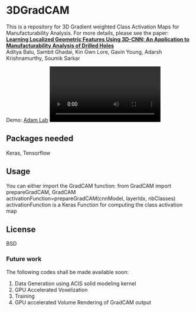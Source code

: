 # 3DGradCAM
This is a repository for 3D Gradient weighted Class Activation Maps for Manufacturability Analysis. For more details, please see the paper: 
**[Learning Localized Geometric Features Using 3D-CNN: An Application to Manufacturability Analysis of Drilled Holes][1]**  
Aditya Balu, Sambit Ghadai, Kin Gwn Lore, Gavin Young, Adarsh Krishnamurthy, Soumik Sarkar  

Demo: [Adam Lab][2]
![DFM](./demo.mp4)


## Packages needed
  Keras, Tensorflow

## Usage
You can either import the GradCAM function:
    from GradCAM import prepareGradCAM, GradCAM
    activationFunction=prepareGradCAM(cnnModel, layerIdx, nbClasses)
activationFunction is a Keras Function for computing the class activation map

## License
BSD

### Future work
The following codes shall be made available soon:
1. Data Generation using ACIS solid modeling kernel
2. GPU Accelerated Voxelization
3. Training
4. GPU accelerated Volume Rendering of GradCAM output

[1]: https://arxiv.org/abs/1612.02141
[2]: http://web.me.iastate.edu/adamlab/r-manufacturability.html
